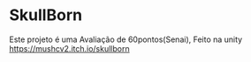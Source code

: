 # SkullBorn
Este projeto é uma Avaliação de 60pontos(Senai), Feito na unity
https://mushcv2.itch.io/skullborn
